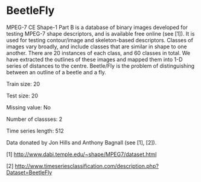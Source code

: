 # BeetleFly

MPEG-7 CE Shape-1 Part B is a database of binary images developed for testing MPEG-7 shape descriptors, and is available free online (see [1]). It is used for testing contour/image and skeleton-based descriptors. Classes of images vary broadly, and include classes that are similar in shape to one another. There are 20 instances of each class, and 60 classes in total. We have extracted the outlines of these images and mapped them into 1-D series of distances to the centre. Beetle/Fly is the problem of distinguishing between an outline of a beetle and a fly.

Train size: 20

Test size: 20

Missing value: No

Number of classses: 2

Time series length: 512

Data donated by Jon Hills and Anthony Bagnall (see [1], [2]).

[1] http://www.dabi.temple.edu/~shape/MPEG7/dataset.html

[2] http://www.timeseriesclassification.com/description.php?Dataset=BeetleFly